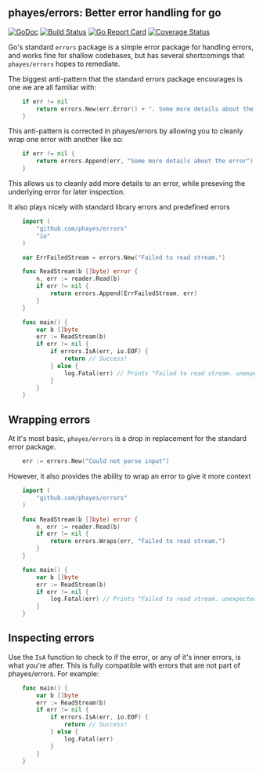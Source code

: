 phayes/errors: Better error handling for go
-----------------------------------------------
[![GoDoc](https://godoc.org/github.com/phayes/errors?status.svg)](https://godoc.org/github.com/phayes/errors)
[![Build Status](https://travis-ci.org/phayes/errors.svg?branch=master)](https://travis-ci.org/phayes/errors)
[![Go Report Card](https://goreportcard.com/badge/github.com/phayes/errors)](https://goreportcard.com/report/github.com/phayes/errors)
[![Coverage Status](https://coveralls.io/repos/github/phayes/errors/badge.svg?branch=master)](https://coveralls.io/github/phayes/errors?branch=master)

Go's standard `errors` package is a simple error package for handling errors, and works fine for shallow codebases, but has several shortcomings that `phayes/errors`
hopes to remediate. 

The biggest anti-pattern that the standard errors package encourages is one we are all familiar with:
 
```go
    if err != nil
        return errors.New(err.Error() + ". Some more details about the error")
    }
```

This anti-pattern is corrected in phayes/errors by allowing you to cleanly wrap one error with another like so: 

```go
    if err != nil {
        return errors.Append(err, "Some more details about the error")
    }
```

This allows us to cleanly add more details to an error, while preseving the underlying error for later inspection. 

It also plays nicely with standard library errors and predefined errors

```go
    import (
        "github.com/phayes/errors"
        "io"
    )

    var ErrFailedStream = errors.New("Failed to read stream.")

    func ReadStream(b []byte) error {
        n, err := reader.Read(b)
        if err != nil {
            return errors.Append(ErrFailedStream, err)
        }
    }

    func main() {
        var b []byte
        err := ReadStream(b)
        if err != nil {
            if errors.IsA(err, io.EOF) {
                return // Success!
            } else {
                log.Fatal(err) // Prints "Failed to read stream. unexpected EOF"
            }
        }
    }
```



Wrapping errors
---------------

At it's most basic, `phayes/errors` is a drop in replacement for the standard error package.

```go
    err := errors.New("Could not parse input")
```

However, it also provides the ability to wrap an error to give it more context

```go
    import (
        "github.com/phayes/errors"
    )

    func ReadStream(b []byte) error {
        n, err := reader.Read(b)
        if err != nil {
	        return errors.Wraps(err, "Failed to read stream.")
        }
    }

    func main() {
    	var b []byte
    	err := ReadStream(b)
    	if err != nil {
    		log.Fatal(err) // Prints "Failed to read stream. unexpected EOF"
    	}
    }
```



Inspecting errors
-----------------

Use the `IsA` function to check to if the error, or any of it's inner errors, is what you're after. This is fully compatible with errors that
are not part of phayes/errors. For example:

```go
    func main() {
        var b []byte
        err := ReadStream(b)
        if err != nil {
            if errors.IsA(err, io.EOF) {
                return // Success!
            } else {
                log.Fatal(err)
            }
        }
    }
```

